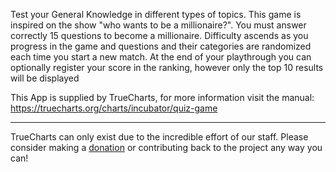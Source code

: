 Test your General Knowledge in different types of topics. This game is inspired on the show "who wants to be a millionaire?". You must answer correctly 15 questions to become a millionaire. Difficulty ascends as you progress in the game and questions and their categories are randomized each time you start a new match. At the end of your playthrough you can optionally register your score in the ranking, however only the top 10 results will be displayed

This App is supplied by TrueCharts, for more information visit the manual: https://truecharts.org/charts/incubator/quiz-game

---

TrueCharts can only exist due to the incredible effort of our staff.
Please consider making a [donation](https://truecharts.org/docs/about/sponsor) or contributing back to the project any way you can!
